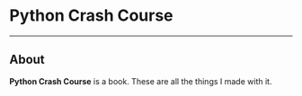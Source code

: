 # Python Crash Course
---
## About
__Python Crash Course__ is a book. These are all the things I made with it.
